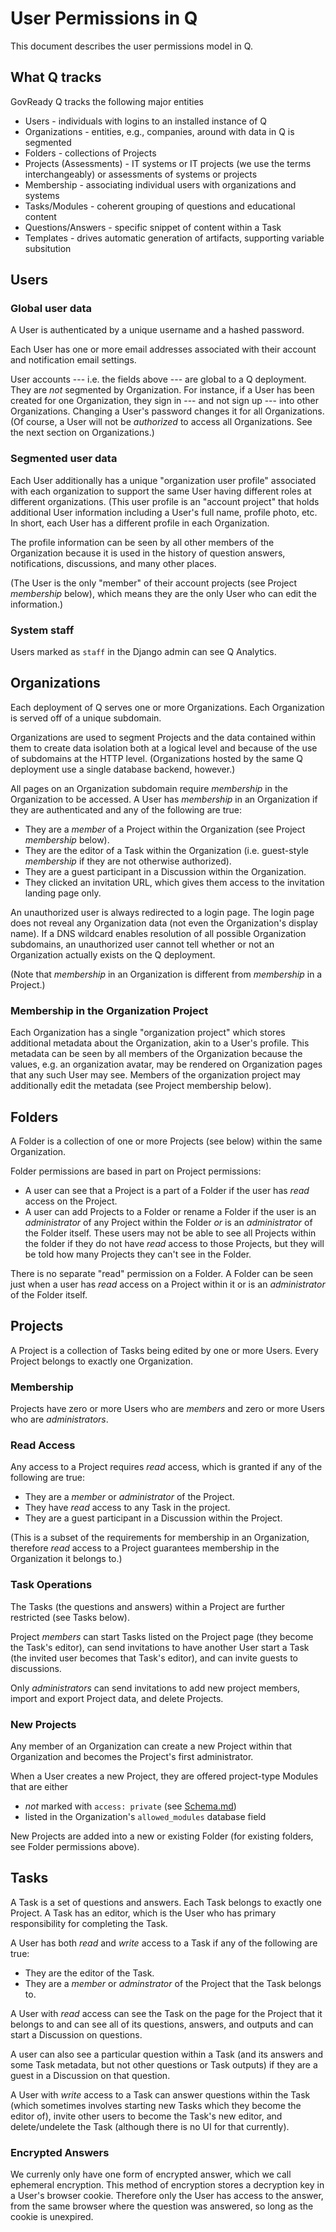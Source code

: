 User Permissions in Q
=====================

This document describes the user permissions model in Q.

What Q tracks
-------------
GovReady Q tracks the following major entities

* Users - individuals with logins to an installed instance of Q
* Organizations - entities, e.g., companies, around with data in Q is segmented
* Folders - collections of Projects
* Projects (Assessments) - IT systems or IT projects (we use the terms interchangeably) or assessments of systems or projects
* Membership - associating individual users with organizations and systems
* Tasks/Modules - coherent grouping of questions and educational content
* Questions/Answers - specific snippet of content within a Task
* Templates - drives automatic generation of artifacts, supporting variable subsitution

Users
-----

### Global user data

A User is authenticated by a unique username and a hashed password.

Each User has one or more email addresses associated with their account and notification email settings.

User accounts --- i.e. the fields above --- are global to a Q deployment. They are _not_ segmented by Organization. For instance, if a User has been created for one Organization, they sign in --- and not sign up --- into other Organizations. Changing a User's password changes it for all Organizations. (Of course, a User will not be _authorized_ to access all Organizations. See the next section on Organizations.)

### Segmented user data

Each User additionally has a unique "organization user profile" associated with each organization to support the same User having different roles at different organizations. (This user profile is an "account project" that holds additional User information including a User's full name, profile photo, etc. In short, each User has a different profile in each Organization.

The profile information can be seen by all other members of the Organization because it is used in the history of question answers, notifications, discussions, and many other places. 

(The User is the only "member" of their account projects (see Project *membership* below), which means they are the only User who can edit the information.)

### System staff

Users marked as `staff` in the Django admin can see Q Analytics.

Organizations
-------------

Each deployment of Q serves one or more Organizations. Each Organization is served off of a unique subdomain.

Organizations are used to segment Projects and the data contained within them to create data isolation both at a logical level and because of the use of subdomains at the HTTP level. (Organizations hosted by the same Q deployment use a single database backend, however.)

All pages on an Organization subdomain require *membership* in the Organization to be accessed. A User has *membership* in an Organization if they are authenticated and any of the following are true:

* They are a _member_ of a Project within the Organization (see Project *membership* below).
* They are the editor of a Task within the Organization (i.e. guest-style *membership* if they are not otherwise authorized).
* They are a guest participant in a Discussion within the Organization.
* They clicked an invitation URL, which gives them access to the invitation landing page only.

An unauthorized user is always redirected to a login page. The login page does not reveal any Organization data (not even the Organization's display name). If a DNS wildcard enables resolution of all possible Organization subdomains, an unauthorized user cannot tell whether or not an Organization actually exists on the Q deployment.

(Note that *membership* in an Organization is different from *membership* in a Project.)

### Membership in the Organization Project

Each Organization has a single "organization project" which stores additional metadata about the Organization, akin to a User's profile. This metadata can be seen by all members of the Organization because the values, e.g. an organization avatar, may be rendered on Organization pages that any such User may see. Members of the organization project may additionally edit the metadata (see Project membership below).

Folders
-------

A Folder is a collection of one or more Projects (see below) within the same Organization.

Folder permissions are based in part on Project permissions:

* A user can see that a Project is a part of a Folder if the user has *read* access on the Project.
* A user can add Projects to a Folder or rename a Folder if the user is an _administrator_ of any Project within the Folder *or* is an _administrator_ of the Folder itself. These users may not be able to see all Projects within the folder if they do not have *read* access to those Projects, but they will be told how many Projects they can't see in the Folder.

There is no separate "read" permission on a Folder. A Folder can be seen just when a user has *read* access on a Project within it or is an _administrator_ of the Folder itself.

Projects
--------

A Project is a collection of Tasks being edited by one or more Users. Every Project belongs to exactly one Organization.

### Membership

Projects have zero or more Users who are *members* and zero or more Users who are *administrators*.

### Read Access

Any access to a Project requires *read* access, which is granted if any of the following are true:

* They are a _member_ or _administrator_ of the Project.
* They have *read* access to any Task in the project.
* They are a guest participant in a Discussion within the Project.

(This is a subset of the requirements for membership in an Organization, therefore *read* access to a Project guarantees membership in the Organization it belongs to.)

### Task Operations

The Tasks (the questions and answers) within a Project are further restricted (see Tasks below).

Project _members_ can start Tasks listed on the Project page (they become the Task's editor), can send invitations to have another User start a Task (the invited user becomes that Task's editor), and can invite guests to discussions.

Only _administrators_ can send invitations to add new project members, import and export Project data, and delete Projects.

### New Projects

Any member of an Organization can create a new Project within that Organization and becomes the Project's first administrator.

When a User creates a new Project, they are offered project-type Modules that are either

* _not_ marked with `access: private` (see [Schema.md](Schema.md))
* listed in the Organization's `allowed_modules` database field

New Projects are added into a new or existing Folder (for existing folders, see Folder permissions above).

Tasks
-----

A Task is a set of questions and answers. Each Task belongs to exactly one Project. A Task has an editor, which is the User who has primary responsibility for completing the Task.

A User has both *read* and *write* access to a Task if any of the following are true:

* They are the editor of the Task.
* They are a _member_ or _adminstrator_ of the Project that the Task belongs to.

A User with *read* access can see the Task on the page for the Project that it belongs to and can see all of its questions, answers, and outputs and can start a Discussion on questions.

A user can also see a particular question within a Task (and its answers and some Task metadata, but not other questions or Task outputs) if they are a guest in a Discussion on that question.

A User with *write* access to a Task can answer questions within the Task (which sometimes involves starting new Tasks which they become the editor of), invite other users to become the Task's new editor, and delete/undelete the Task (although there is no UI for that currently).

### Encrypted Answers

We currenly only have one form of encrypted answer, which we call ephemeral encryption. This method of encryption stores a decryption key in a User's browser cookie. Therefore only the User has access to the answer, from the same browser where the question was answered, so long as the cookie is unexpired.
